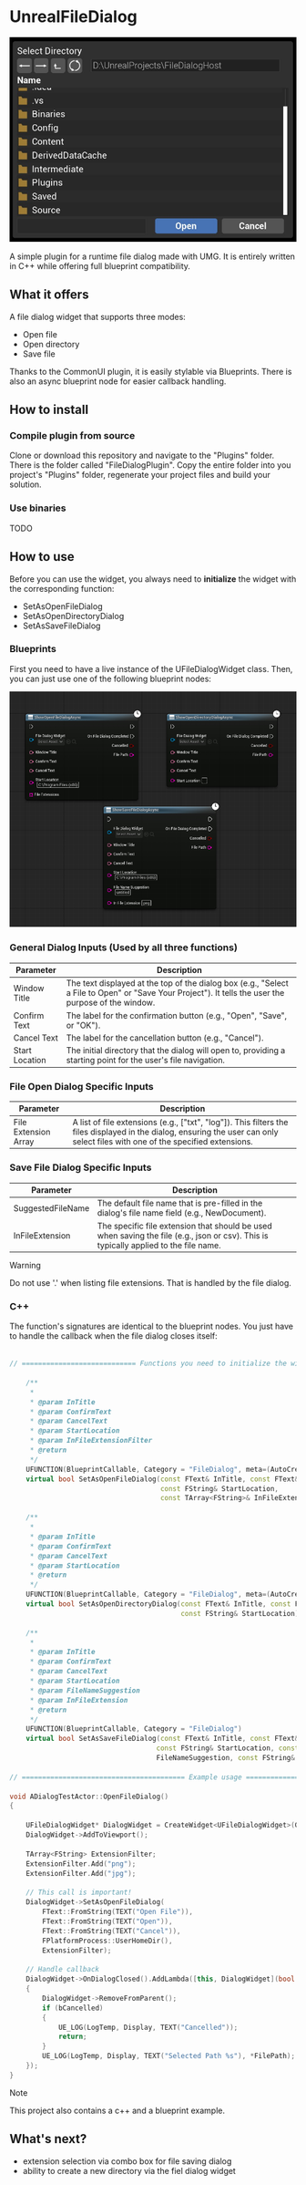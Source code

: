# UnrealFileDialog

![thumbnail](/assets/fileDialog.jpg)

A simple plugin for a runtime file dialog made with UMG. It is entirely written in C++ while offering full blueprint compatibility.

## What it offers

A file dialog widget that supports three modes:
- Open file
- Open directory
- Save file

Thanks to the CommonUI plugin, it is easily stylable via Blueprints.
There is also an async blueprint node for easier callback handling.

## How to install

### Compile plugin from source
Clone or download this repository and navigate to the "Plugins" folder. There is the folder called "FileDialogPlugin".
Copy the entire folder into you project's "Plugins" folder, regenerate your project files and build your solution.

### Use binaries
TODO 

## How to use

Before you can use the widget, you always need to **initialize** the widget with the corresponding function:
- SetAsOpenFileDialog
- SetAsOpenDirectoryDialog
- SetAsSaveFileDialog

### Blueprints
First you need to have a live instance of the UFileDialogWidget class.
Then, you can just use one of the following blueprint nodes:

![thumbnail](/assets/fileDialogBlueprintNodes.jpg)

### General Dialog Inputs (Used by all three functions)
| Parameter      | Description                                                                                                                                          |
|----------------|------------------------------------------------------------------------------------------------------------------------------------------------------|
| Window Title   | The text displayed at the top of the dialog box (e.g., "Select a File to Open" or "Save Your Project"). It tells the user the purpose of the window. |
| Confirm Text   | The label for the confirmation button (e.g., "Open", "Save", or "OK").                                                                               |
| Cancel Text    | The label for the cancellation button (e.g., "Cancel").                                                                                              |
| Start Location | The initial directory that the dialog will open to, providing a starting point for the user's file navigation.                                       |


### File Open Dialog Specific Inputs
| Parameter             | Description                                                                                                                                                                      |
|-----------------------|----------------------------------------------------------------------------------------------------------------------------------------------------------------------------------|
| File Extension Array  | A list of file extensions (e.g., ["txt", "log"]). This filters the files displayed in the dialog, ensuring the user can only select files with one of the specified extensions.  |

### Save File Dialog Specific Inputs
| Parameter         | Description                                                                                                                            |
|-------------------|----------------------------------------------------------------------------------------------------------------------------------------|
| SuggestedFileName | The default file name that is pre-filled in the dialog's file name field (e.g., NewDocument).                                          |
| InFileExtension   | The specific file extension that should be used when saving the file (e.g., json or csv). This is typically applied to the file name.  |

> [!WARNING]
> Do not use '.' when listing file extensions. That is handled by the file dialog.
 
### C++

The function's signatures are identical to the blueprint nodes. You just have to handle the callback when the file dialog closes itself:

```cpp

// ============================ Functions you need to initialize the widget depending on your goal =====================

    /**
	 * 
	 * @param InTitle
	 * @param ConfirmText
	 * @param CancelText 
	 * @param StartLocation
	 * @param InFileExtensionFilter 
	 * @return 
	 */
	UFUNCTION(BlueprintCallable, Category = "FileDialog", meta=(AutoCreateRefTerm="InFileExtensionFilter"))
	virtual bool SetAsOpenFileDialog(const FText& InTitle, const FText& ConfirmText, const FText& CancelText,
	                                 const FString& StartLocation, 
	                                 const TArray<FString>& InFileExtensionFilter);

	/**
	 * 
	 * @param InTitle
	 * @param ConfirmText
	 * @param CancelText 
	 * @param StartLocation
	 * @return 
	 */
	UFUNCTION(BlueprintCallable, Category = "FileDialog", meta=(AutoCreateRefTerm="InFileExtensionFilter"))
	virtual bool SetAsOpenDirectoryDialog(const FText& InTitle, const FText& ConfirmText, const FText& CancelText,
	                                      const FString& StartLocation);
	
	/**
	 * 
	 * @param InTitle
	 * @param ConfirmText
	 * @param CancelText 
	 * @param StartLocation
	 * @param FileNameSuggestion
	 * @param InFileExtension 
	 * @return 
	 */
	UFUNCTION(BlueprintCallable, Category = "FileDialog")
	virtual bool SetAsSaveFileDialog(const FText& InTitle, const FText& ConfirmText, const FText& CancelText,
	                                const FString& StartLocation, const FString&
	                                FileNameSuggestion, const FString& InFileExtension);

// ======================================== Example usage ==============================================================

void ADialogTestActor::OpenFileDialog()
{

	UFileDialogWidget* DialogWidget = CreateWidget<UFileDialogWidget>(GetWorld(), DialogWidgetClass);
	DialogWidget->AddToViewport();

	TArray<FString> ExtensionFilter;
	ExtensionFilter.Add("png");
	ExtensionFilter.Add("jpg");	

	// This call is important!
	DialogWidget->SetAsOpenFileDialog(
		FText::FromString(TEXT("Open File")),
		FText::FromString(TEXT("Open")),
		FText::FromString(TEXT("Cancel")),
		FPlatformProcess::UserHomeDir(),
		ExtensionFilter);
	
	// Handle callback
	DialogWidget->OnDialogClosed().AddLambda([this, DialogWidget](bool bCancelled, const FString& FilePath)
	{
		DialogWidget->RemoveFromParent();	
		if (bCancelled)
		{
			UE_LOG(LogTemp, Display, TEXT("Cancelled"));
			return;
		}
		UE_LOG(LogTemp, Display, TEXT("Selected Path %s"), *FilePath);		
	});
}
```

> [!NOTE]
> This project also contains a c++ and a blueprint example.

## What's next?

- extension selection via combo box for file saving dialog
- ability to create a new directory via the fiel dialog widget

 
